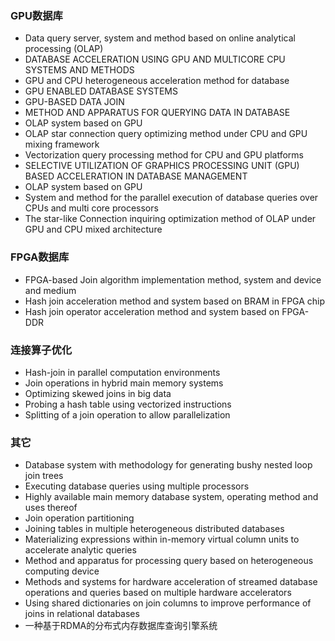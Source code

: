 ### GPU数据库

+ Data query server, system and method based on online analytical processing (OLAP)
+ DATABASE ACCELERATION USING GPU AND MULTICORE CPU SYSTEMS AND METHODS
+ GPU and CPU heterogeneous acceleration method for database
+ GPU ENABLED DATABASE SYSTEMS
+ GPU-BASED DATA JOIN
+ METHOD AND APPARATUS FOR QUERYING DATA IN DATABASE
+ OLAP system based on GPU
+ OLAP star connection query optimizing method under CPU and GPU mixing framework
+ Vectorization query processing method for CPU and GPU platforms
+ SELECTIVE UTILIZATION OF GRAPHICS PROCESSING UNIT (GPU) BASED ACCELERATION IN DATABASE MANAGEMENT
+ OLAP system based on GPU
+ System and method for the parallel execution of database queries over CPUs and multi core processors
+ The star-like Connection inquiring optimization method of OLAP under GPU and CPU mixed architecture

### FPGA数据库

+ FPGA-based Join algorithm implementation method, system and device and medium
+ Hash join acceleration method and system based on BRAM in FPGA chip
+ Hash join operator acceleration method and system based on FPGA-DDR

### 连接算子优化

+ Hash-join in parallel computation environments
+ Join operations in hybrid main memory systems
+ Optimizing skewed joins in big data
+ Probing a hash table using vectorized instructions
+ Splitting of a join operation to allow parallelization

### 其它

+ Database system with methodology for generating bushy nested loop join trees
+ Executing database queries using multiple processors
+ Highly available main memory database system, operating method and uses thereof
+ Join operation partitioning
+ Joining tables in multiple heterogeneous distributed databases
+ Materializing expressions within in-memory virtual column units to accelerate analytic queries
+ Method and apparatus for processing query based on heterogeneous computing device
+ Methods and systems for hardware acceleration of streamed database operations and queries based on multiple hardware accelerators
+ Using shared dictionaries on join columns to improve performance of joins in relational databases
+ 一种基于RDMA的分布式内存数据库查询引擎系统
